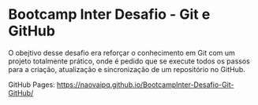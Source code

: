 # Bootcamp Inter Desafio - Git e GitHub

O obejtivo desse desafio era reforçar o conhecimento em Git com um projeto totalmente prático, onde é pedido que se execute todos os passos para a criação, atualização e sincronização de um repositório no GitHub.

GitHub Pages: https://naovaipq.github.io/BootcampInter-Desafio-Git-GitHub/